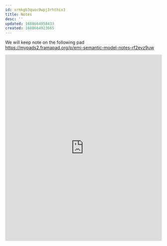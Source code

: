 ```yaml
---
id: xrmkgb3quoc9wpj3rhthix3
title: Notes
desc: ''
updated: 1688664958433
created: 1688664923665
---
```


We will keep note on the following pad https://mypads2.framapad.org/p/emi-semantic-model-notes-rf2evz9uw

<iframe name="embed_readwrite" src="https://mypads2.framapad.org/p/emi-semantic-model-notes-rf2evz9uw?showControls=true&showChat=true&showLineNumbers=true&useMonospaceFont=false" width="100%" height="600" frameborder="0"></iframe>